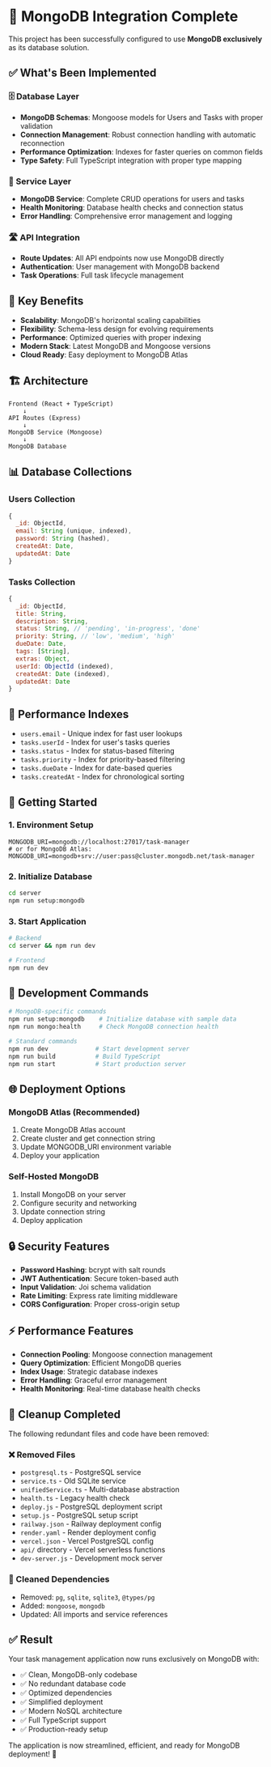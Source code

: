 # 🍃 MongoDB Integration Complete

This project has been successfully configured to use **MongoDB exclusively** as its database solution.

## ✅ What's Been Implemented

### 🗄️ Database Layer
- **MongoDB Schemas**: Mongoose models for Users and Tasks with proper validation
- **Connection Management**: Robust connection handling with automatic reconnection
- **Performance Optimization**: Indexes for faster queries on common fields
- **Type Safety**: Full TypeScript integration with proper type mapping

### 🔧 Service Layer  
- **MongoDB Service**: Complete CRUD operations for users and tasks
- **Health Monitoring**: Database health checks and connection status
- **Error Handling**: Comprehensive error management and logging

### 🛣️ API Integration
- **Route Updates**: All API endpoints now use MongoDB directly
- **Authentication**: User management with MongoDB backend
- **Task Operations**: Full task lifecycle management

## 🚀 Key Benefits

- **Scalability**: MongoDB's horizontal scaling capabilities
- **Flexibility**: Schema-less design for evolving requirements  
- **Performance**: Optimized queries with proper indexing
- **Modern Stack**: Latest MongoDB and Mongoose versions
- **Cloud Ready**: Easy deployment to MongoDB Atlas

## 🏗️ Architecture

```
Frontend (React + TypeScript)
    ↓
API Routes (Express)
    ↓
MongoDB Service (Mongoose)
    ↓
MongoDB Database
```

## 📊 Database Collections

### Users Collection
```javascript
{
  _id: ObjectId,
  email: String (unique, indexed),
  password: String (hashed),
  createdAt: Date,
  updatedAt: Date
}
```

### Tasks Collection
```javascript
{
  _id: ObjectId,
  title: String,
  description: String,
  status: String, // 'pending', 'in-progress', 'done'
  priority: String, // 'low', 'medium', 'high' 
  dueDate: Date,
  tags: [String],
  extras: Object,
  userId: ObjectId (indexed),
  createdAt: Date (indexed),
  updatedAt: Date
}
```

## 🔗 Performance Indexes

- `users.email` - Unique index for fast user lookups
- `tasks.userId` - Index for user's tasks queries
- `tasks.status` - Index for status-based filtering
- `tasks.priority` - Index for priority-based filtering  
- `tasks.dueDate` - Index for date-based queries
- `tasks.createdAt` - Index for chronological sorting

## 🚀 Getting Started

### 1. Environment Setup
```env
MONGODB_URI=mongodb://localhost:27017/task-manager
# or for MongoDB Atlas:
MONGODB_URI=mongodb+srv://user:pass@cluster.mongodb.net/task-manager
```

### 2. Initialize Database
```bash
cd server
npm run setup:mongodb
```

### 3. Start Application
```bash
# Backend
cd server && npm run dev

# Frontend  
npm run dev
```

## 🔧 Development Commands

```bash
# MongoDB-specific commands
npm run setup:mongodb    # Initialize database with sample data
npm run mongo:health     # Check MongoDB connection health

# Standard commands
npm run dev             # Start development server
npm run build           # Build TypeScript
npm run start           # Start production server
```

## 🌐 Deployment Options

### MongoDB Atlas (Recommended)
1. Create MongoDB Atlas account
2. Create cluster and get connection string
3. Update MONGODB_URI environment variable
4. Deploy your application

### Self-Hosted MongoDB
1. Install MongoDB on your server
2. Configure security and networking
3. Update connection string
4. Deploy application

## 🔒 Security Features

- **Password Hashing**: bcrypt with salt rounds
- **JWT Authentication**: Secure token-based auth
- **Input Validation**: Joi schema validation
- **Rate Limiting**: Express rate limiting middleware
- **CORS Configuration**: Proper cross-origin setup

## ⚡ Performance Features

- **Connection Pooling**: Mongoose connection management
- **Query Optimization**: Efficient MongoDB queries
- **Index Usage**: Strategic database indexes
- **Error Handling**: Graceful error management
- **Health Monitoring**: Real-time database health checks

## 🧹 Cleanup Completed

The following redundant files and code have been removed:

### ❌ Removed Files
- `postgresql.ts` - PostgreSQL service
- `service.ts` - Old SQLite service
- `unifiedService.ts` - Multi-database abstraction
- `health.ts` - Legacy health check
- `deploy.js` - PostgreSQL deployment script
- `setup.js` - PostgreSQL setup script
- `railway.json` - Railway deployment config
- `render.yaml` - Render deployment config
- `vercel.json` - Vercel PostgreSQL config
- `api/` directory - Vercel serverless functions
- `dev-server.js` - Development mock server

### 🧽 Cleaned Dependencies
- Removed: `pg`, `sqlite`, `sqlite3`, `@types/pg`
- Added: `mongoose`, `mongodb`
- Updated: All imports and service references

## ✅ Result

Your task management application now runs exclusively on MongoDB with:
- ✅ Clean, MongoDB-only codebase
- ✅ No redundant database code
- ✅ Optimized dependencies  
- ✅ Simplified deployment
- ✅ Modern NoSQL architecture
- ✅ Full TypeScript support
- ✅ Production-ready setup

The application is now streamlined, efficient, and ready for MongoDB deployment! 🎉
